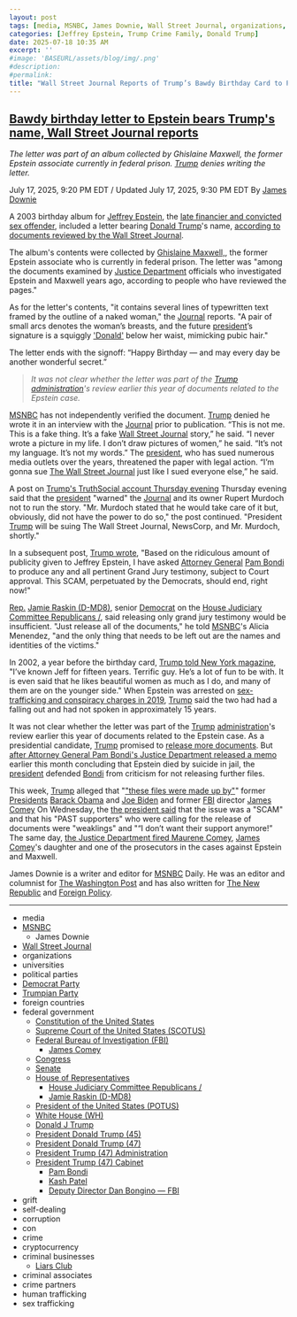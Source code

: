 ```yaml
---
layout: post
tags: [media, MSNBC, James Downie, Wall Street Journal, organizations, universities, political parties, Democrat Party, Trumpian Party, foreign countries, federal government, Constitution of the United States, Supreme Court of the United States (SCOTUS), Federal Bureau of Investigation (FBI), James Comey, Congress, Senate, House of Representatives, House Judiciary Committee Republicans /, Jamie Raskin (D-MD8), President of the United States (POTUS), White House (WH), Donald J Trump, President Donald Trump (45), President Donald Trump (47), President Trump (47) Administration, President Trump (47) Cabinet, Pam Bondi, Kash Patel, Deputy Director Dan Bongino — FBI, grift, self-dealing, corruption, con, crime, cryptocurrency, criminal businesses, Liars Club, criminal associates, crime partners, human trafficking, sex trafficking]
categories: [Jeffrey Epstein, Trump Crime Family, Donald Trump]
date: 2025-07-18 10:35 AM
excerpt: ''
#image: 'BASEURL/assets/blog/img/.png'
#description:
#permalink:
title: "Wall Street Journal Reports of Trump’s Bawdy Birthday Card to Pedophile Jeffrey Epstein"
---
```



## [Bawdy birthday letter to Epstein bears Trump's name, Wall Street Journal reports](https://www.msnbc.com/top-stories/latest/epstein-trump-wall-street-journal-letter-rcna219501)

*The letter was part of an album collected by Ghislaine Maxwell, the former Epstein associate currently in federal prison. [Trump](https://www.donaldjtrump.com/) denies writing the letter.*

July 17, 2025, 9:20 PM EDT / Updated July 17, 2025, 9:30 PM EDT
By [James Downie](https://www.msnbc.com/author/james-downie-ncpn1299195)

A 2003 birthday album for [Jeffrey Epstein](https://www.msnbc.com/rachel-maddow-show/maddowblog/trump-shouldnt-try-draw-parallels-epstein-russian-scandals-rcna219377), the [late financier and convicted sex offender](https://www.msnbc.com/rachel-maddow-show/maddowblog/epstein-files-trump-republicans-rcna219291), included a letter bearing [Donald Trump](https://www.donaldjtrump.com/)'s name, [according to documents reviewed by the Wall Street Journal](https://www.wsj.com/politics/trump-jeffrey-epstein-birthday-letter-we-have-certain-things-in-common-f918d796).

The album's contents were collected by [Ghislaine Maxwell,](https://www.msnbc.com/deadline-white-house/deadline-legal-blog/jeffrey-epstein-ghislaine-maxwells-sex-crime-convictions-rcna171618), the former Epstein associate who is currently in federal prison. The letter was "among the documents examined by [Justice Department](https://www.justice.gov/) officials who investigated Epstein and Maxwell years ago, according to people who have reviewed the pages."

As for the letter's contents, "it contains several lines of typewritten text framed by the outline of a naked woman," the [Journal](https://www.wsj.com/) reports. "A pair of small arcs denotes the woman’s breasts, and the future [president](https://www.whitehouse.gov/)’s signature is a squiggly ['Donald'](https://www.donaldjtrump.com/) below her waist, mimicking pubic hair."

The letter ends with the signoff: “Happy Birthday — and may every day be another wonderful secret.”

> *It was not clear whether the letter was part of the [Trump](https://www.donaldjtrump.com/) [administration](https://www.whitehouse.gov/administration/)'s review earlier this year of documents related to the Epstein case.*

[MSNBC](https://www.msnbc.com/) has not independently verified the document. [Trump](https://www.donaldjtrump.com/) denied he wrote it in an interview with the [Journal](https://www.wsj.com/) prior to publication. “This is not me. This is a fake thing. It’s a fake [Wall Street Journal](https://www.wsj.com/) story,” he said. “I never wrote a picture in my life. I don’t draw pictures of women,” he said. “It’s not my language. It’s not my words.” The [president](https://www.whitehouse.gov/), who has sued numerous media outlets over the years, threatened the paper with legal action. “I’m gonna sue [The Wall Street Journal](https://www.wsj.com/) just like I sued everyone else,” he said.

A post on [Trump's TruthSocial account Thursday evening](https://truthsocial.com/@realDonaldTrump/posts/114871422727186590) Thursday evening said that the [president](https://www.whitehouse.gov/) "warned" the [Journal](https://www.wsj.com/) and its owner Rupert Murdoch not to run the story. "Mr. Murdoch stated that he would take care of it but, obviously, did not have the power to do so," the post continued. "President [Trump](https://www.donaldjtrump.com/) will be suing The Wall Street Journal, NewsCorp, and Mr. Murdoch, shortly."

In a subsequent post, [Trump wrote](https://truthsocial.com/@realDonaldTrump/114871557460531003), "Based on the ridiculous amount of publicity given to Jeffrey Epstein, I have asked [Attorney General](https://www.justice.gov/,) [Pam Bondi](https://www.justice.gov/ag/staff-profile/meet-attorney-general) to produce any and all pertinent Grand Jury testimony, subject to Court approval. This SCAM, perpetuated by the Democrats, should end, right now!"

[Rep.](https://www.house.gov/) [Jamie Raskin (D-MD8)](https://raskin.house.gov/), senior [Democrat](https://www.democrats.org/) on the [House Judiciary Committee Republicans /](http://judiciary.house.gov/), said releasing only grand jury testimony would be insufficient. "Just release all of the documents," he told [MSNBC](https://www.msnbc.com/)'s Alicia Menendez, "and the only thing that needs to be left out are the names and identities of the victims."

In 2002, a year before the birthday card, [Trump told New York magazine](https://nymag.com/nymetro/news/people/n_7912/#print), "I’ve known Jeff for fifteen years. Terrific guy. He’s a lot of fun to be with. It is even said that he likes beautiful women as much as I do, and many of them are on the younger side." When Epstein was arrested on [sex-trafficking and conspiracy charges in 2019](https://www.cnbc.com/2019/07/09/trump-not-a-fan-of-jeffrey-epstein-accused-sex-trafficker.html), [Trump](https://www.donaldjtrump.com/) said the two had had a falling out and had not spoken in approximately 15 years.

It was not clear whether the letter was part of the [Trump](https://www.donaldjtrump.com/) [administration](https://www.whitehouse.gov/administration/)'s review earlier this year of documents related to the Epstein case. As a presidential candidate, [Trump](https://www.donaldjtrump.com/) promised to [release more documents](https://www.washingtonpost.com/politics/2025/07/08/jeffrey-epstein-bondi-patel-trump/). But [after Attorney General Pam Bondi's Justice Department released a memo](https://www.nbcnews.com/tech/internet/doj-memo-jeffrey-epstein-theories-angers-conservatives-rcna217272) earlier this month concluding that Epstein died by suicide in jail, the [president](https://www.whitehouse.gov/) defended [Bondi]() from criticism for not releasing further files.

This week, [Trump](https://www.donaldjtrump.com/) alleged that "["these files were made up by"](https://www.msnbc.com/msnbc/watch/trump-defends-bondi-on-epstein-controversy-blames-comey-obama-biden-243270213631)" former [Presidents](https://www.whitehouse.gov/) [Barack Obama](https://obamawhitehouse.archives.gov/) and [Joe Biden](https://bidenwhitehouse.archives.gov/) and former [FBI](https://www.fbi.gov/) director [James Comey]() On Wednesday, the [the president said](https://www.msnbc.com/rachel-maddow-show/maddowblog/trump-lashes-backers-epstein-debacle-dont-want-support-anymore-rcna219125) that the issue was a "SCAM" and that his "PAST supporters" who were calling for the release of documents were "weaklings" and "“I don’t want their support anymore!” The same day, [the Justice Department fired Maurene Comey](https://www.msnbc.com/msnbc/watch/james-comey-s-daughter-fired-from-sdny-by-trump-s-doj-243364933594), [James Comey]()'s daughter and one of the prosecutors in the cases against Epstein and Maxwell.

James Downie is a writer and editor for [MSNBC](https://www.msnbc.com/) Daily. He was an editor and columnist for [The Washington Post](https://www.washingtonpost.com/) and has also written for [The New Republic](https://newrepublic.com/) and [Foreign Policy](https://foreignpolicy.com/).

----
- media
- [MSNBC](https://www.msnbc.com/)
    - James Downie
- [Wall Street Journal](https://www.wsj.com/)
- organizations 
- universities 
- political parties 
- [Democrat Party](https://www.democrats.org/)
- [Trumpian Party](https://www.gop.com/)
- foreign countries 
- federal government 
    - [Constitution of the United States](https://constitution.congress.gov/)
    - [Supreme Court of the United States (SCOTUS)](https://www.supremecourt.gov/)
    - [Federal Bureau of Investigation (FBI)](https://www.fbi.gov/)
        - [James Comey](https://www.fbi.gov/history/directors/james-b-comey)
    - [Congress](https;//www.congress.gov/)
    - [Senate](https://www.senate.gov/)
    - [House of Representatives](https://www.house.gov/)
        - [House Judiciary Committee Republicans /](http://judiciary.house.gov/)
        - [Jamie Raskin (D-MD8)](https://raskin.house.gov/)
    - [President of the United States (POTUS)](https://www.whitehouse.gov/)
    - [White House (WH)](https://www.whitehouse.gov/)
    - [Donald J Trump](https://www.donaldjtrump.com/)
    - [President Donald Trump (45)](https://trumpwhitehouse.archives.gov/)
    - [President Donald Trump (47)](https://www.whitehouse.gov/administration/donald-j-trump/)
    - [President Trump (47) Administration](https://www.whitehouse.gov/administration/)
    - [President Trump (47) Cabinet](https://www.whitehouse.gov/administration/the-cabinet/)
        - [Pam Bondi](https://www.justice.gov/ag/staff-profile/meet-attorney-general)
        - [Kash Patel](https://www.fbi.gov/about/leadership-and-structure/director-patel)
        - [Deputy Director Dan Bongino — FBI](https://www.fbi.gov/about/leadership-and-structure/deputy-director-dan-bongino)
- grift
- self-dealing
- corruption
- con
- crime
- cryptocurrency 
- criminal businesses
    - [Liars Club](https://truthsocial.com/)
- criminal associates
- crime partners
- human trafficking 
- sex trafficking 

